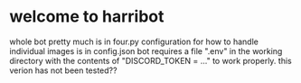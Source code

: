 # welcome to harribot
whole bot pretty much is in four.py
configuration for how to handle individual images is in config.json
bot requires a file ".env" in the working directory with the contents of "DISCORD_TOKEN = ..." to work properly.
this verion has not been tested??
